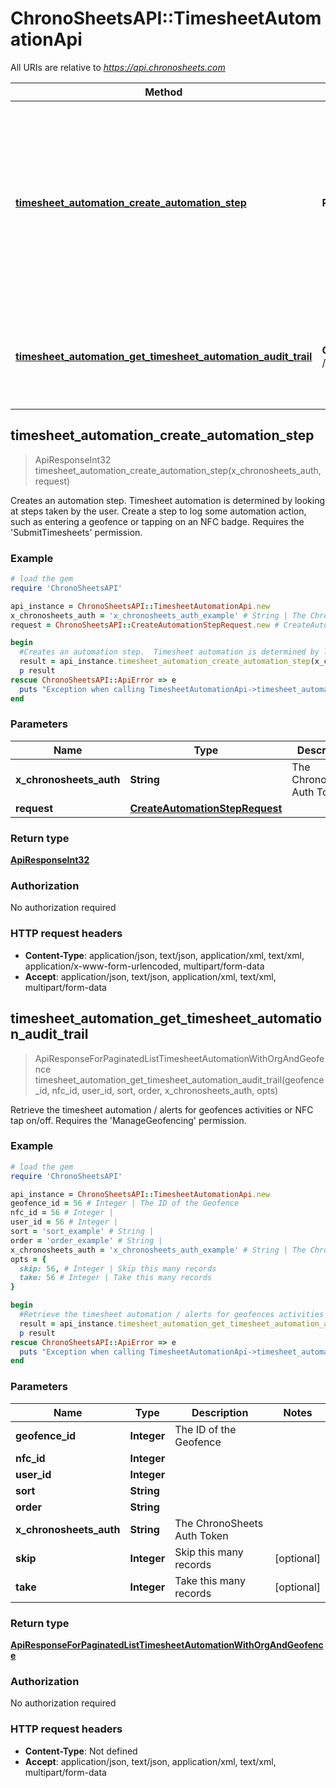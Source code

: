 # ChronoSheetsAPI::TimesheetAutomationApi

All URIs are relative to *https://api.chronosheets.com*

Method | HTTP request | Description
------------- | ------------- | -------------
[**timesheet_automation_create_automation_step**](TimesheetAutomationApi.md#timesheet_automation_create_automation_step) | **POST** /TimesheetAutomation/CreateAutomationStep | Creates an automation step.  Timesheet automation is determined by looking at steps taken by the user.  Create a step to log some automation action, such as entering a geofence or tapping on an NFC badge.  Requires the &#39;SubmitTimesheets&#39; permission.
[**timesheet_automation_get_timesheet_automation_audit_trail**](TimesheetAutomationApi.md#timesheet_automation_get_timesheet_automation_audit_trail) | **GET** /TimesheetAutomation/GetTimesheetAutomationAuditTrail | Retrieve the timesheet automation / alerts for geofences activities or NFC tap on/off.  Requires the &#39;ManageGeofencing&#39; permission.



## timesheet_automation_create_automation_step

> ApiResponseInt32 timesheet_automation_create_automation_step(x_chronosheets_auth, request)

Creates an automation step.  Timesheet automation is determined by looking at steps taken by the user.  Create a step to log some automation action, such as entering a geofence or tapping on an NFC badge.  Requires the 'SubmitTimesheets' permission.

### Example

```ruby
# load the gem
require 'ChronoSheetsAPI'

api_instance = ChronoSheetsAPI::TimesheetAutomationApi.new
x_chronosheets_auth = 'x_chronosheets_auth_example' # String | The ChronoSheets Auth Token
request = ChronoSheetsAPI::CreateAutomationStepRequest.new # CreateAutomationStepRequest | 

begin
  #Creates an automation step.  Timesheet automation is determined by looking at steps taken by the user.  Create a step to log some automation action, such as entering a geofence or tapping on an NFC badge.  Requires the 'SubmitTimesheets' permission.
  result = api_instance.timesheet_automation_create_automation_step(x_chronosheets_auth, request)
  p result
rescue ChronoSheetsAPI::ApiError => e
  puts "Exception when calling TimesheetAutomationApi->timesheet_automation_create_automation_step: #{e}"
end
```

### Parameters


Name | Type | Description  | Notes
------------- | ------------- | ------------- | -------------
 **x_chronosheets_auth** | **String**| The ChronoSheets Auth Token | 
 **request** | [**CreateAutomationStepRequest**](CreateAutomationStepRequest.md)|  | 

### Return type

[**ApiResponseInt32**](ApiResponseInt32.md)

### Authorization

No authorization required

### HTTP request headers

- **Content-Type**: application/json, text/json, application/xml, text/xml, application/x-www-form-urlencoded, multipart/form-data
- **Accept**: application/json, text/json, application/xml, text/xml, multipart/form-data


## timesheet_automation_get_timesheet_automation_audit_trail

> ApiResponseForPaginatedListTimesheetAutomationWithOrgAndGeofence timesheet_automation_get_timesheet_automation_audit_trail(geofence_id, nfc_id, user_id, sort, order, x_chronosheets_auth, opts)

Retrieve the timesheet automation / alerts for geofences activities or NFC tap on/off.  Requires the 'ManageGeofencing' permission.

### Example

```ruby
# load the gem
require 'ChronoSheetsAPI'

api_instance = ChronoSheetsAPI::TimesheetAutomationApi.new
geofence_id = 56 # Integer | The ID of the Geofence
nfc_id = 56 # Integer | 
user_id = 56 # Integer | 
sort = 'sort_example' # String | 
order = 'order_example' # String | 
x_chronosheets_auth = 'x_chronosheets_auth_example' # String | The ChronoSheets Auth Token
opts = {
  skip: 56, # Integer | Skip this many records
  take: 56 # Integer | Take this many records
}

begin
  #Retrieve the timesheet automation / alerts for geofences activities or NFC tap on/off.  Requires the 'ManageGeofencing' permission.
  result = api_instance.timesheet_automation_get_timesheet_automation_audit_trail(geofence_id, nfc_id, user_id, sort, order, x_chronosheets_auth, opts)
  p result
rescue ChronoSheetsAPI::ApiError => e
  puts "Exception when calling TimesheetAutomationApi->timesheet_automation_get_timesheet_automation_audit_trail: #{e}"
end
```

### Parameters


Name | Type | Description  | Notes
------------- | ------------- | ------------- | -------------
 **geofence_id** | **Integer**| The ID of the Geofence | 
 **nfc_id** | **Integer**|  | 
 **user_id** | **Integer**|  | 
 **sort** | **String**|  | 
 **order** | **String**|  | 
 **x_chronosheets_auth** | **String**| The ChronoSheets Auth Token | 
 **skip** | **Integer**| Skip this many records | [optional] 
 **take** | **Integer**| Take this many records | [optional] 

### Return type

[**ApiResponseForPaginatedListTimesheetAutomationWithOrgAndGeofence**](ApiResponseForPaginatedListTimesheetAutomationWithOrgAndGeofence.md)

### Authorization

No authorization required

### HTTP request headers

- **Content-Type**: Not defined
- **Accept**: application/json, text/json, application/xml, text/xml, multipart/form-data

